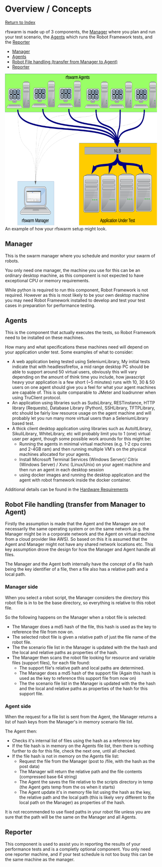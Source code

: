 # Overview / Concepts
[Return to Index](README.md)

rfswarm is made up of 3 components, the [Manager](rfswarm_manager.md) where you plan and run your test scenario, the [Agents](rfswarm_agent.md) which runs the Robot Framework tests, and the [Reporter](rfswarm_reporter.md)

- [Manager](#manager)
- [Agents](#Agents)
- [Robot File handling (transfer from Manager to Agent)](#robot-file-handling-transfer-from-manager-to-agent)
- [Reporter](#Reporter)


<kbd>
<img align="centre" height="500" src="Images/Manager&Agent_Example.png">
</kbd><br>
An example of how your rfswarm setup might look.

## Manager

This is the swarm manager where you schedule and monitor your swarm of robots.

You only need one manager, the machine you use for this can be an ordinary desktop machine, as this component is not expected to have exceptional CPU or memory requirements.

While python is required to run this component, Robot Framework is not required. However as this is most likely to be your own desktop machine you may need Robot Framework installed to develop and test your test cases in preparation for performance testing.


## Agents

This is the component that actually executes the tests, so Robot Framework need to be installed on these machines.

How many and what specifications these machines need will depend on your application under test. Some examples of what to consider:

- A web application being tested using SeleniumLibrary, My initial tests indicate that with headlessfirefox, a mid range desktop PC should be able to support around 50 virtual users, obviously this will vary depending on the amount of think time you include, how javascript heavy your application is a few short (~5 minutes) runs with 10, 30 & 50 users on one agent should give you a feel for what your agent machines are capable of. This is quite comparable to JMeter and loadrunner when using TruClient protocol.
- An application using libraries such as SudsLibrary, RESTinstance, HTTP library (Requests), Database Library (Python), SSHLibrary, TFTPLibrary, etc should be fairly low resource usage on the agent machine and will probably let you run many more virtual users than a SeleniumLibrary based test.
- A thick client desktop application using libraries such as AutoItLibrary, SikuliLibrary, WhiteLibrary, etc will probably limit you to 1 (one) virtual user per agent, though some possible work arounds for this might be:
  * Running the agents in minimal virtual machines (e.g. 1-2 cpu cores and 2-4GB ram) and then running multiple VM's on the physical machines allocated for your agents.
  * Install Microsoft Terminal Services (Windows Server)/ Citrix (Windows Server) / Xvnc (Linux/Unix) on your agent machine and then run an agent in each desktop session
  * using docker images and running the desktop application and the agent with robot framework inside the docker container.

Additional details can be found in the [Hardware Requirements](HardwareRequirements.md#Agents)

## Robot File handling (transfer from Manager to Agent)

Firstly the assumption is made that the Agent and the Manager are not necessarily the same operating system or on the same network (e.g. the Manager might be in a corporate network and the Agent on virtual machine from a cloud provider like AWS). So based on this it is assumed that the Agent and Manager might not have any shared network locations etc. This key assumption drove the design for how the Manager and Agent handle all files.

The Manager and the Agent both internally have the concept of a file hash being the key identifier of a file, then a file also has a relative path and a local path.

### Manager side
When you select a robot script, the Manager considers the directory this robot file is in to be the base directory, so everything is relative to this robot file.

So the following happens on the Manager when a robot file is selected:
- The Manager does a md5 hash of the file, this hash is used as the key to reference the file from now on.
- The selected robot file is given a relative path of just the file name of the robot file.
- The the scenario file list in the Manager is updated with the the hash and the local and relative paths as properties of the hash.
- The Manager then scans the robot file looking for resource and variable files (support files), for each file found:
  - The support file's relative path and local paths are determined.
  - The Manager does a md5 hash of the support file (Again this hash is used as the key to reference this support file from now on)
  - The the scenario file list in the Manager is updated with the the hash and the local and relative paths as properties of the hash for this support file.

### Agent side
When the request for a file list is sent from the Agent, the Manager returns a list of hash keys from the Manager's in memory scenario file list.

The Agent then:
- Checks it's internal list of files using the hash as a reference key
- If the file hash is in memory on the Agents file list, then there is nothing further to do for this file, check the next one, until all checked.
- If the file hash is not in memory on the Agents file list:
  - Request the file from the Manager (post to /file, with the hash as the post data)
  - The Manager will return the relative path and the file contents (compressed base 64 string)
  - The Agent the saves the file relative to the scripts directory in temp (the Agent gets temp from the os when it starts)
  - The Agent update it's in memory file list using the hash as the key, the relative path and the local path (this is likely very different to the local path on the Manager) as properties of the hash.

It is not recommended to use fixed paths in your robot file unless you are sure that the path will be the same on the Manager and all Agents.


## Reporter

This component is used to assist you in reporting the results of your performance tests and is a completly optional component. You only need one reporter machine, and if your test schedule is not too busy this can be the same machine as the manager.

